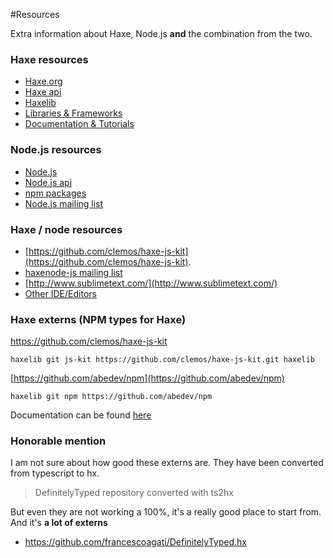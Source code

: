 #Resources

Extra information about Haxe, Node.js **and** the combination from the two.

### Haxe resources

* [Haxe.org](http://haxe.org) 
* [Haxe api](http://haxe.org/api) 
* [Haxelib](http://lib.haxe.org/) 
* [Libraries &amp; Frameworks](http://haxe.org/doc/libraries) 
* [Documentation &amp; Tutorials](http://haxe.org/doc) 

### Node.js resources

* [Node.js](http://nodejs.org/) 
* [Node.js api](http://nodejs.org/docs/latest/api/) 
* [npm packages](http://search.npmjs.org/) 
* [Node.js mailing list](http://groups.google.com/group/nodejs) 

### Haxe / node resources

* [https://github.com/clemos/haxe-js-kit](https://github.com/clemos/haxe-js-kit).
* [haxenode-js mailing list](https://groups.google.com/forum/#!forum/haxe-nodejs) 
* [http://www.sublimetext.com/](http://www.sublimetext.com/)
* [Other IDE/Editors](http://haxe.org/com/ide) 

### Haxe externs (NPM types for Haxe)

<https://github.com/clemos/haxe-js-kit>

```
haxelib git js-kit https://github.com/clemos/haxe-js-kit.git haxelib
```

[https://github.com/abedev/npm](https://github.com/abedev/npm)   

```
haxelib git npm https://github.com/abedev/npm
```

Documentation can be found [here](https://rawgit.com/abedev/npm/master/docs/index.html) 



### Honorable mention

I am not sure about how good these externs are. They have been converted from typescript to hx.

> DefinitelyTyped repository converted with ts2hx

But even they are not working a 100%, it's a really good place to start from.
And it's **a lot of externs**

* <https://github.com/francescoagati/DefinitelyTyped.hx>